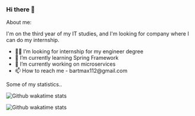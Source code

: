 ### Hi there 👋

About me:

I'm on the third year of my IT studies, and I'm looking for company where I can do my internship.
<ul>
    <li>👨‍🎓 I’m looking for internship for my engineer degree</li>
    <li>🌱   I’m currently learning Spring Framework </li>
    <li>🧱   I’m currently working on microservices  </li>
    <li>📫   How to reach me - bartmax112@gmail.com </li>
</ul>

<summary>Some of my statistics..</summary>
<p>
    <img src="https://github-readme-stats.vercel.app/api?username=Bartmax112&show_icons=true" alt="Github wakatime stats"/>
</p>
<p>
    <img src="https://github-readme-stats.vercel.app/api/top-langs/?username=Bartmax112&layout=compact"  alt="Github wakatime stats"/>
</p>
